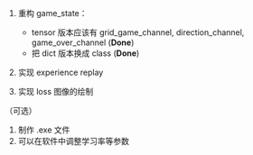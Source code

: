 1. 重构 game_state：

   - tensor 版本应该有 grid_game_channel, direction_channel, game_over_channel (**Done**)
   - 把 dict 版本换成 class (**Done**)

2. 实现 experience replay
3. 实现 loss 图像的绘制

（可选）

1. 制作 .exe 文件
2. 可以在软件中调整学习率等参数
